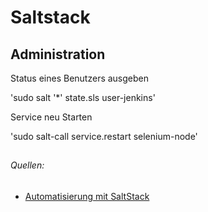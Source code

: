 # Saltstack 

## Administration

Status eines Benutzers ausgeben

'sudo salt '*' state.sls user-jenkins'


Service neu Starten

'sudo salt-call service.restart selenium-node'

## 

## 

###### Quellen:
* [Automatisierung mit SaltStack](https://www.informatik-aktuell.de/entwicklung/methoden/gut-gewuerzt-automatisierung-mit-saltstack.html)